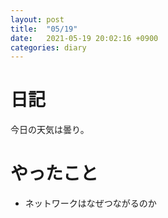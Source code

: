 ```yaml
---
layout: post
title:  "05/19"
date:   2021-05-19 20:02:16 +0900
categories: diary
---
```

# 日記

今日の天気は曇り。

# やったこと

- ネットワークはなぜつながるのか